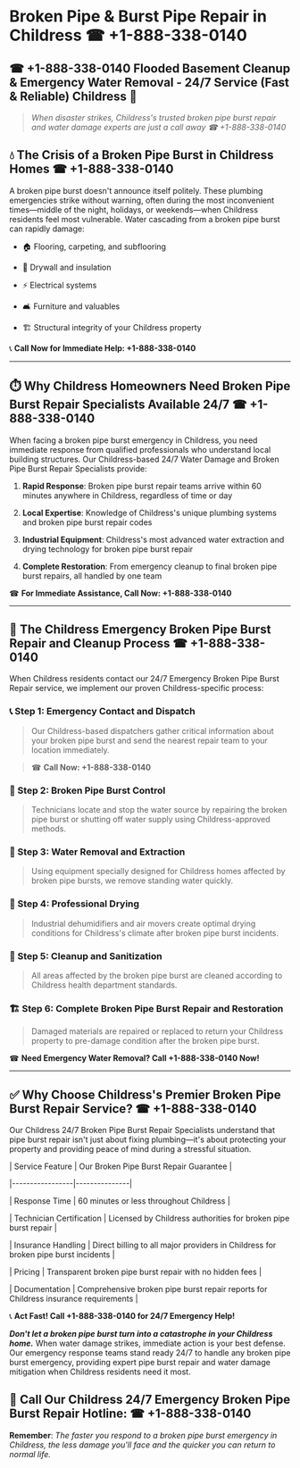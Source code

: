 # Broken Pipe & Burst Pipe Repair in Childress ☎ +1-888-338-0140  
## ☎ +1-888-338-0140 Flooded Basement Cleanup & Emergency Water Removal - 24/7 Service (Fast & Reliable) Childress 🚨  

> *When disaster strikes, Childress's trusted broken pipe burst repair and water damage experts are just a call away ☎ +1-888-338-0140*  

## 💧 The Crisis of a Broken Pipe Burst in Childress Homes ☎ +1-888-338-0140  

A broken pipe burst doesn't announce itself politely. These plumbing emergencies strike without warning, often during the most inconvenient times—middle of the night, holidays, or weekends—when Childress residents feel most vulnerable. Water cascading from a broken pipe burst can rapidly damage:  

* 🏠 Flooring, carpeting, and subflooring  
* 🧱 Drywall and insulation  
* ⚡ Electrical systems  
* 🛋️ Furniture and valuables  
* 🏗️ Structural integrity of your Childress property  

📞 **Call Now for Immediate Help: +1-888-338-0140**  

---  

## ⏱️ Why Childress Homeowners Need Broken Pipe Burst Repair Specialists Available 24/7 ☎ +1-888-338-0140  

When facing a broken pipe burst emergency in Childress, you need immediate response from qualified professionals who understand local building structures. Our Childress-based 24/7 Water Damage and Broken Pipe Burst Repair Specialists provide:  

1. **Rapid Response**: Broken pipe burst repair teams arrive within 60 minutes anywhere in Childress, regardless of time or day  
2. **Local Expertise**: Knowledge of Childress's unique plumbing systems and broken pipe burst repair codes  
3. **Industrial Equipment**: Childress's most advanced water extraction and drying technology for broken pipe burst repair  
4. **Complete Restoration**: From emergency cleanup to final broken pipe burst repairs, all handled by one team  

☎ **For Immediate Assistance, Call Now: +1-888-338-0140**  

---  

## 🔧 The Childress Emergency Broken Pipe Burst Repair and Cleanup Process ☎ +1-888-338-0140  

When Childress residents contact our 24/7 Emergency Broken Pipe Burst Repair service, we implement our proven Childress-specific process:  

### 📞 Step 1: Emergency Contact and Dispatch  
> Our Childress-based dispatchers gather critical information about your broken pipe burst and send the nearest repair team to your location immediately.  
> ☎ **Call Now: +1-888-338-0140**  

### 🚿 Step 2: Broken Pipe Burst Control  
> Technicians locate and stop the water source by repairing the broken pipe burst or shutting off water supply using Childress-approved methods.  

### 🌊 Step 3: Water Removal and Extraction  
> Using equipment specially designed for Childress homes affected by broken pipe bursts, we remove standing water quickly.  

### 💨 Step 4: Professional Drying  
> Industrial dehumidifiers and air movers create optimal drying conditions for Childress's climate after broken pipe burst incidents.  

### 🧼 Step 5: Cleanup and Sanitization  
> All areas affected by the broken pipe burst are cleaned according to Childress health department standards.  

### 🏗️ Step 6: Complete Broken Pipe Burst Repair and Restoration  
> Damaged materials are repaired or replaced to return your Childress property to pre-damage condition after the broken pipe burst.  

☎ **Need Emergency Water Removal? Call +1-888-338-0140 Now!**  

---  

## ✅ Why Choose Childress's Premier Broken Pipe Burst Repair Service? ☎ +1-888-338-0140  

Our Childress 24/7 Broken Pipe Burst Repair Specialists understand that pipe burst repair isn't just about fixing plumbing—it's about protecting your property and providing peace of mind during a stressful situation.  

| Service Feature | Our Broken Pipe Burst Repair Guarantee |  
|-----------------|---------------|  
| Response Time | 60 minutes or less throughout Childress |  
| Technician Certification | Licensed by Childress authorities for broken pipe burst repair |  
| Insurance Handling | Direct billing to all major providers in Childress for broken pipe burst incidents |  
| Pricing | Transparent broken pipe burst repair with no hidden fees |  
| Documentation | Comprehensive broken pipe burst repair reports for Childress insurance requirements |  

📞 **Act Fast! Call +1-888-338-0140 for 24/7 Emergency Help!**  

***Don't let a broken pipe burst turn into a catastrophe in your Childress home.*** When water damage strikes, immediate action is your best defense. Our emergency response teams stand ready 24/7 to handle any broken pipe burst emergency, providing expert pipe burst repair and water damage mitigation when Childress residents need it most.  

## 📱 Call Our Childress 24/7 Emergency Broken Pipe Burst Repair Hotline: ☎ +1-888-338-0140  

**Remember**: *The faster you respond to a broken pipe burst emergency in Childress, the less damage you'll face and the quicker you can return to normal life.*